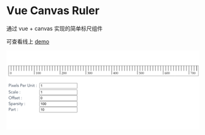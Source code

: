 # Vue Canvas Ruler

通过 vue + canvas 实现的简单标尺组件

可查看线上 [demo](https://hobartcai.github.io/vue-canvas-ruler/)

![demo](https://github.com/HobartCai/vue-canvas-ruler/blob/main/img/demo.png)